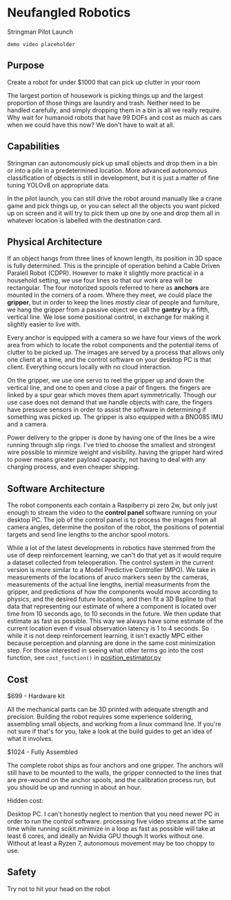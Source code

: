 # Neufangled Robotics

Stringman Pilot Launch

    demo video placeholder

## Purpose

Create a robot for under $1000 that can pick up clutter in your room

The largest portion of housework is picking things up and the largest proportion of those things are laundry and trash. Neither need to be handled carefully, and simply dropping them in a bin is all we really require. Why wait for humanoid robots that have 99 DOFs and cost as much as cars when we could have this now? We don't have to wait at all.

## Capabilities

Stringman can autonomously pick up small objects and drop them in a bin or into a pile in a predetermined location. More advanced autonomous classification of objects is still in development, but it is just a matter of fine tuning YOLOv8 on appropriate data.

In the pilot launch, you can still drive the robot around manually like a crane game and pick things up, or you can select all the objects you want picked up on screen and it will try to pick them up one by one and drop them all in whatever location is labelled with the destination card.

## Physical Architecture

If an object hangs from three lines of known length, its position in 3D space is fully determined. This is the principle of operation behind a Cable Driven Paralell Robot (CDPR). However to make it slightly more practical in a household setting, we use four lines so that our work area will be rectangular. The four motorized spools referred to here as **anchors** are mounted in the corners of a room. Where they meet, we could place the **gripper**, but in order to keep the lines *mostly* clear of people and furniture, we hang the gripper from a passive object we call the **gantry** by a fifth, vertical line. We lose some positional control, in exchange for making it slightly easier to live with.

Every anchor is equipped with a camera so we have four views of the work area from which to locate the robot components and the potential items of clutter to be picked up. The images are served by a process that allows only one client at a time, and the control software on your desktop PC is that client. Everything occurs locally with no cloud interaction.

On the gripper, we use one servo to reel the gripper up and down the vertical line, and one to open and close a pair of fingers. the fingers are linked by a spur gear which moves them apart symmetrically. Though our use case does not demand that we handle objects with care, the fingers have pressure sensors in order to assist the software in determining if something was picked up. The gripper is also equipped with a BNO085 IMU and a camera.

Power delivery to the gripper is done by having one of the lines be a wire running through slip rings. I've tried to choose the smallest and strongest wire possible to minmize weight and visibility. having the gripper hard wired to power means greater payload capacity, not having to deal with any charging process, and even cheaper shipping.

## Software Architecture

The robot components each contain a Raspiberry pi zero 2w, but only just enough to stream the video to the **control panel** software running on your desktop PC. The job of the control panel is to process the images from all camera angles, determine the positon of the robot, the positions of potential targets and send line lengths to the anchor spool motors.

While a lot of the latest developments in robotics have stemmed from the use of deep reinforcement learning, we can't do that yet as it would require a dataset collected from teleoperation. The control system in the current version is more similar to a Model Predictive Controller (MPO).
We take in measurements of the locations of aruco markers seen by the cameras, measurements of the actual line lengths, inertial measurments from the gripper, and predictions of how the components would move according to physics, and the desired future locations, and then fit a 3D Bspline to that data that representing our estimate of where a component is located over time from 10 seconds ago, to 10 seconds in the future. We then update that estimate as fast as possible. This way we always have some estimate of the current location even if visual observation latency is 1 to 4 seconds. So while it is not deep reinforcement learning, it isn't exactly MPC either because perception and planning are done in the same cost minimization step. For those interested in seeing what other terms go into the cost function, see `cost_function()` in [position_estimator.py](https://github.com/nhnifong/cranebot3-firmware/blob/main/position_estimator.py)

## Cost


$699 - Hardware kit

All the mechanical parts can be 3D printed with adequate strength and precision.
Building the robot requires some experience soldering, assembling small objects, and working from a linux command line. If you're not sure if that's for you, take a look at the build guides to get an idea of what it involves.


$1024 - Fully Assembled

The complete robot ships as four anchors and one gripper. The anchors will still have to be mounted to the walls, the gripper connected to the lines that are pre-wound on the anchor spools, and the calibration process run, but you should be up and running in about an hour.


Hidden cost:

Desktop PC. I can't honestly neglect to mention that you need newer PC in order to run the control software. processing five video streams at the same time while running scikit.minimize in a loop as fast as possible will take at least 6 cores, and ideally an Nvidia GPU though It works without one. Without at least a Ryzen 7, autonomous movement may be too choppy to use.


## Safety

Try not to hit your head on the robot